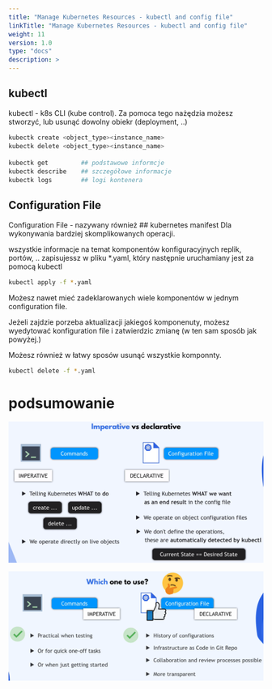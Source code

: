 ```yaml
---
title: "Manage Kubernetes Resources - kubectl and config file"
linkTitle: "Manage Kubernetes Resources - kubectl and config file"
weight: 11
version: 1.0
type: "docs"
description: >
---
```


## kubectl

kubectl - k8s CLI (kube control). Za pomoca tego nażędzia możesz stworzyć, lub usunąć dowolny obiekr (deployment, ..)

```bash
kubectk create <object_type><instance_name>
kubectk delete <object_type><instance_name>

kubectk get         ## podstawowe informcje
kubectk describe    ## szczegółowe informacje
kubectk logs        ## logi kontenera
```

## Configuration File

Configuration File - nazywany również ## kubernetes manifest
 Dla wykonywania bardziej skomplikowanych operacji.

wszystkie informacje na temat komponentów konfiguracyjnych replik, portów, .. zapisujessz w pliku *.yaml, który następnie uruchamiany jest za pomocą kubectl

```bash
kubectl apply -f *.yaml
```

Możesz nawet mieć zadeklarowanych wiele komponentów w jednym configuration file.

Jeżeli zajdzie porzeba aktualizacji jakiegoś komponenuty, możesz wyedytować konfiguration file i zatwierdzic zmianę (w ten sam sposób jak powyżej.)

Możesz również w łatwy sposów usunąć wszystkie komponnty.

```bash
kubectl delete -f *.yaml
```

# podsumowanie

![i-d](../02-architecture/img/imperative-declarative.png)

![i-d](../02-architecture/img/imperative-declarative1.png)
